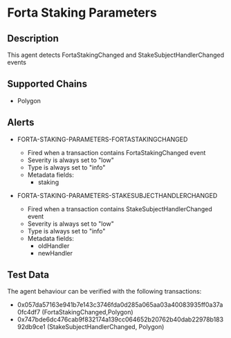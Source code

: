 # Forta Staking Parameters

## Description

This agent detects FortaStakingChanged and StakeSubjectHandlerChanged events

## Supported Chains

- Polygon

## Alerts

- FORTA-STAKING-PARAMETERS-FORTASTAKINGCHANGED

  - Fired when a transaction contains FortaStakingChanged event
  - Severity is always set to "low"
  - Type is always set to "info"
  - Metadata fields:
    - staking

- FORTA-STAKING-PARAMETERS-STAKESUBJECTHANDLERCHANGED
  - Fired when a transaction contains StakeSubjectHandlerChanged event
  - Severity is always set to "low"
  - Type is always set to "info"
  - Metadata fields:
    - oldHandler
    - newHandler

## Test Data

The agent behaviour can be verified with the following transactions:

- 0x057da57163e941b7e143c3746fda0d285a065aa03a40083935ff0a37a0fc4df7 (FortaStakingChanged,Polygon)
- 0x747bde6dc476cab9f832174a139cc064652b20762b40dab22978b18392db9ce1 (StakeSubjectHandlerChanged, Polygon)
